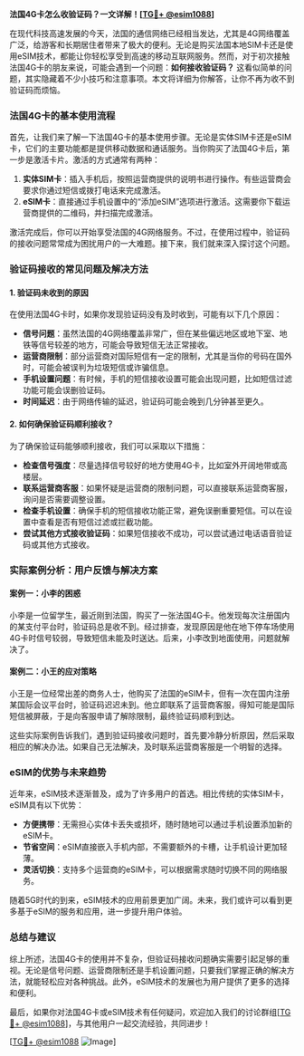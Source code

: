 **法国4G卡怎么收验证码？一文详解！[[TG💪+ @esim1088](https://t.me/s/esim1088)]**

在现代科技高速发展的今天，法国的通信网络已经相当发达，尤其是4G网络覆盖广泛，给游客和长期居住者带来了极大的便利。无论是购买法国本地SIM卡还是使用eSIM技术，都能让你轻松享受到高速的移动互联网服务。然而，对于初次接触法国4G卡的朋友来说，可能会遇到一个问题：**如何接收验证码？** 这看似简单的问题，其实隐藏着不少小技巧和注意事项。本文将详细为你解答，让你不再为收不到验证码而烦恼。

### 法国4G卡的基本使用流程

首先，让我们来了解一下法国4G卡的基本使用步骤。无论是实体SIM卡还是eSIM卡，它们的主要功能都是提供移动数据和通话服务。当你购买了法国4G卡后，第一步是激活卡片。激活的方式通常有两种：

1. **实体SIM卡**：插入手机后，按照运营商提供的说明书进行操作。有些运营商会要求你通过短信或拨打电话来完成激活。
2. **eSIM卡**：直接通过手机设置中的“添加eSIM”选项进行激活。这需要你下载运营商提供的二维码，并扫描完成激活。

激活完成后，你可以开始享受法国的4G网络服务。不过，在使用过程中，验证码的接收问题常常成为困扰用户的一大难题。接下来，我们就来深入探讨这个问题。

### 验证码接收的常见问题及解决方法

#### 1. 验证码未收到的原因

在使用法国4G卡时，如果你发现验证码没有及时收到，可能有以下几个原因：

- **信号问题**：虽然法国的4G网络覆盖非常广，但在某些偏远地区或地下室、地铁等信号较差的地方，可能会导致短信无法正常接收。
- **运营商限制**：部分运营商对国际短信有一定的限制，尤其是当你的号码在国外时，可能会被误判为垃圾短信或诈骗信息。
- **手机设置问题**：有时候，手机的短信接收设置可能会出现问题，比如短信过滤功能可能会误删验证码。
- **时间延迟**：由于网络传输的延迟，验证码可能会晚到几分钟甚至更久。

#### 2. 如何确保验证码顺利接收？

为了确保验证码能够顺利接收，我们可以采取以下措施：

- **检查信号强度**：尽量选择信号较好的地方使用4G卡，比如室外开阔地带或高楼层。
- **联系运营商客服**：如果怀疑是运营商的限制问题，可以直接联系运营商客服，询问是否需要调整设置。
- **检查手机设置**：确保手机的短信接收功能正常，避免误删重要短信。可以在设置中查看是否有短信过滤或拦截功能。
- **尝试其他方式接收验证码**：如果短信接收不成功，可以尝试通过电话语音验证码或其他方式接收。

### 实际案例分析：用户反馈与解决方案

#### 案例一：小李的困惑

小李是一位留学生，最近刚到法国，购买了一张法国4G卡。他发现每次注册国内的某支付平台时，验证码总是收不到。经过排查，发现原因是他在地下停车场使用4G卡时信号较弱，导致短信未能及时送达。后来，小李改到地面使用，问题就解决了。

#### 案例二：小王的应对策略

小王是一位经常出差的商务人士，他购买了法国的eSIM卡，但有一次在国内注册某国际会议平台时，验证码迟迟未到。他立即联系了运营商客服，得知可能是国际短信被屏蔽，于是向客服申请了解除限制，最终验证码顺利到达。

这些实际案例告诉我们，遇到验证码接收问题时，首先要冷静分析原因，然后采取相应的解决办法。如果自己无法解决，及时联系运营商客服是一个明智的选择。

### eSIM的优势与未来趋势

近年来，eSIM技术逐渐普及，成为了许多用户的首选。相比传统的实体SIM卡，eSIM具有以下优势：

- **方便携带**：无需担心实体卡丢失或损坏，随时随地可以通过手机设置添加新的eSIM卡。
- **节省空间**：eSIM直接嵌入手机内部，不需要额外的卡槽，让手机设计更加轻薄。
- **灵活切换**：支持多个运营商的eSIM卡，可以根据需求随时切换不同的网络服务。

随着5G时代的到来，eSIM技术的应用前景更加广阔。未来，我们或许可以看到更多基于eSIM的服务和应用，进一步提升用户体验。

### 总结与建议

综上所述，法国4G卡的使用并不复杂，但验证码接收问题确实需要引起足够的重视。无论是信号问题、运营商限制还是手机设置问题，只要我们掌握正确的解决方法，就能轻松应对各种挑战。此外，eSIM技术的发展也为用户提供了更多的选择和便利。

最后，如果你对法国4G卡或eSIM技术有任何疑问，欢迎加入我们的讨论群组[[TG💪+ @esim1088](https://t.me/s/esim1088)]，与其他用户一起交流经验，共同进步！

[[TG💪+ @esim1088](https://t.me/s/esim1088) ![Image](https://i.postimg.cc/4NQfJmqS/Snipaste-2025-05-13-00-14-12.png)]